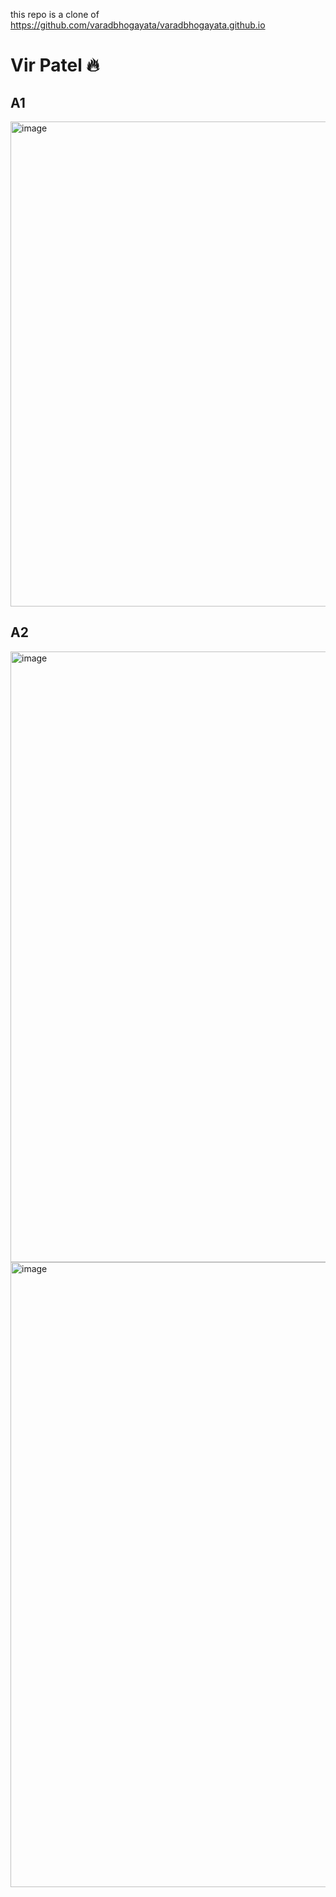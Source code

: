 this repo is a clone of
https://github.com/varadbhogayata/varadbhogayata.github.io

# Vir Patel 🔥

## A1
<img width="1260" height="776" alt="image" src="https://github.com/user-attachments/assets/77a07fd3-298d-4bd8-b923-f2e4efe7083c" />

## A2
<img width="1240" height="977" alt="image" src="https://github.com/user-attachments/assets/2fac62d9-da65-4cb8-b621-7a185aaf639c" />
<img width="1791" height="1000" alt="image" src="https://github.com/user-attachments/assets/61200925-e3cb-423c-a2df-9b3d67d7e700" />
